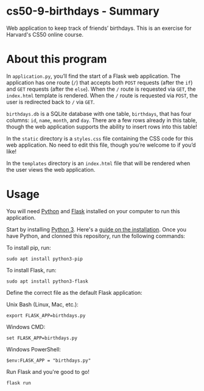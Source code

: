 # cs50-9-birthdays - Summary
Web application to keep track of friends’ birthdays. This is an exercise for Harvard's CS50 online course.

# About this program

In `application.py`, you’ll find the start of a Flask web application. The application has one route (`/`) that accepts both `POST` requests (after the `if`) and `GET` requests (after the `else`). When the `/` route is requested via `GET`, the `index.html` template is rendered. When the `/` route is requested via `POST`, the user is redirected back to `/` via `GET`.

`birthdays.db` is a SQLite database with one table, `birthdays`, that has four columns: `id`, `name`, `month`, and `day`. There are a few rows already in this table, though the web application supports the ability to insert rows into this table!

In the `static` directory is a `styles.css` file containing the CSS code for this web application. No need to edit this file, though you’re welcome to if you’d like!

In the `templates` directory is an `index.html` file that will be rendered when the user views the web application.

# Usage

You will need [Python](https://www.python.org/downloads/) and [Flask](https://flask.palletsprojects.com/en/1.1.x/installation/) installed on your computer to run this application.

Start by installing [Python 3](https://www.python.org/downloads/). Here's a [guide on the installation](https://wiki.python.org/moin/BeginnersGuide/Download). Once you have Python, and clonned this repository, run the following commands:

To install pip, run:
```
sudo apt install python3-pip
```
To install Flask, run:
```
sudo apt install python3-flask
```
Define the correct file as the default Flask application:

Unix Bash (Linux, Mac, etc.):
```
export FLASK_APP=birthdays.py
```
Windows CMD:
```
set FLASK_APP=birthdays.py
```
Windows PowerShell:
```
$env:FLASK_APP = "birthdays.py"
```
Run Flask and you're good to go!
```
flask run
```
